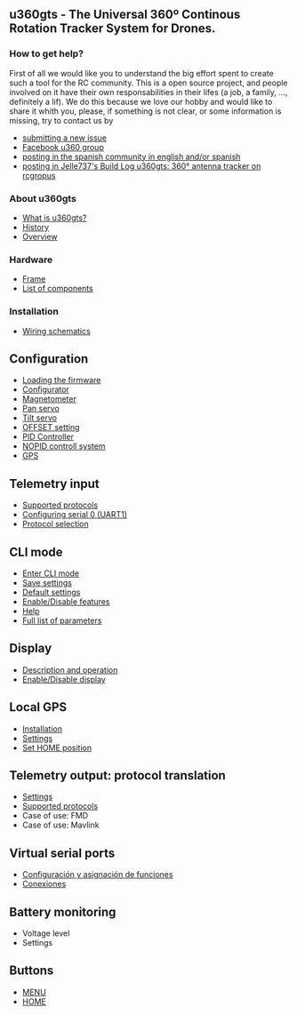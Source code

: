 ## u360gts - The Universal 360º Continous Rotation Tracker System for Drones.
### How to get help?
First of all we would like you to understand the big effort spent to create such a tool for the RC community. This is a open source project, and people involved on it have their own responsabilities in their lifes (a job, a family, ..., definitely a lif). We do this because we love our hobby and would like to share it whith you, please, if something is not clear, or some information is missing, try to contact us by

- [submitting a new issue](https://github.com/raul-ortega/u360gts/issues)
- [Facebook u360 group](https://www.facebook.com/groups/u360gts/)
- [posting in the spanish community in english and/or spanish](http://www.forodrones.com/threads/antena-tracker-360%C2%BA.34530/)
- [posting in Jelle737's Build Log u360gts: 360° antenna tracker on rcgropus](https://www.rcgroups.com/forums/showthread.php?2964122-u360gts-360%C2%B0-antenna-tracker)
### About u360gts
- [What is u360gts?](https://github.com/raul-ortega/u360gts/blob/master/wiki/history.md)
- [History](https://github.com/raul-ortega/u360gts/blob/master/wiki/history.md)
- [Overview](https://github.com/raul-ortega/u360gts/blob/master/wiki/overview.md)

### Hardware
- [Frame](https://github.com/raul-ortega/u360gts/blob/master/wiki/hardware-frame.md)
- [List of components](https://github.com/raul-ortega/u360gts/blob/master/wiki/hardware-list-of-components.md)

### Installation
- [Wiring schematics](https://github.com/raul-ortega/u360gts/blob/master/wiki/install-wiring-schematics.md)

## Configuration
- [Loading the firmware](https://github.com/raul-ortega/u360gts/blob/master/wiki/configuration-loading-firmware.md)
- [Configurator](index.md)
- [Magnetometer](index.md)
- [Pan servo](index.md)
- [Tilt servo](index.md)
- [OFFSET setting](index.md)
- [PID Controller](index.md)
- [NOPID controll system](index.md)
- [GPS](https://github.com/raul-ortega/u360gts/blob/master/wiki/configuration-gps.md)

## Telemetry input
- [Supported protocols](index.md)
- [Configuring serial 0 (UART1)](index.md)
- [Protocol selection](index.md)

##  CLI mode
- [Enter CLI mode](index.md)
- [Save settings](index.md)
- [Default settings](index.md)
- [Enable/Disable features](index.md)
- [Help](index.md)
- [Full list of parameters](index.md)

## Display
- [Description and operation](index.md)
- [Enable/Disable display](index.md)

## Local GPS
- [Installation](index.md)
- [Settings](index.md)
- [Set HOME position](index.md)

## Telemetry output: protocol translation
- [Settings](index.md)
- [Supported protocols](index.md)
- Case of use: FMD
- Case of use: Mavlink

## Virtual serial ports
- [Configuración y asignación de funciones](index.md)
- [Conexiones](index.md)

## Battery monitoring
- Voltage level
- Settings

## Buttons
- [MENU](index.md)
- [HOME](index.md)
